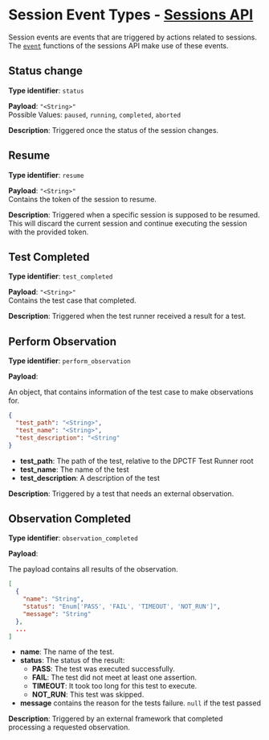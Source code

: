 # Session Event Types - [Sessions API](../README.md#sessions-api)

Session events are events that are triggered by actions related to sessions. 
The [`event`](./events.md) functions of the sessions API make use of these events.

## Status change

**Type identifier**: `status`  

**Payload**: `"<String>"`  
Possible Values: `paused`, `running`, `completed`, `aborted`  

**Description**: Triggered once the status of the session changes.

## Resume 

**Type identifier**: `resume`  

**Payload**: `"<String>"`  
Contains the token of the session to resume.

**Description**: Triggered when a specific session is supposed to be resumed. 
This will discard the current session and continue executing the session with 
the provided token.

## Test Completed 

**Type identifier**: `test_completed`  

**Payload**: `"<String>"`  
Contains the test case that completed.

**Description**: Triggered when the test runner received a result for a test.

## Perform Observation

**Type identifier**: `perform_observation`  

**Payload**:

An object, that contains information of the test case to make observations for.

```json
{
  "test_path": "<String>",
  "test_name": "<String>",
  "test_description": "<String"
}
```

- **test_path**: The path of the test, relative to the DPCTF Test Runner root
- **test_name**: The name of the test
- **test_description**: A description of the test

**Description**: Triggered by a test that needs an external observation.

## Observation Completed

**Type identifier**: `observation_completed`  

**Payload**:

The payload contains all results of the observation.

```json
[
  {
    "name": "String",
    "status": "Enum['PASS', 'FAIL', 'TIMEOUT', 'NOT_RUN']",
    "message": "String"
  },
  ...
]
```
- **name**: The name of the test.
- **status**: The status of the result:
  - **PASS**: The test was executed successfully.
  - **FAIL**: The test did not meet at least one assertion.
  - **TIMEOUT**: It took too long for this test to execute.
  - **NOT_RUN**: This test was skipped.
- **message** contains the reason for the tests failure. `null` if the test passed

**Description**: Triggered by an external framework that completed processing 
a requested observation.
